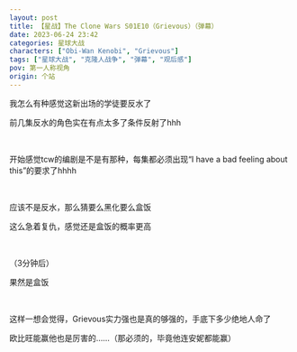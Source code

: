 ```yaml
---
layout: post
title: 【星战】The Clone Wars S01E10（Grievous）（弹幕）
date: 2023-06-24 23:42
categories: 星球大战
characters: ["Obi-Wan Kenobi", "Grievous"]
tags: ["星球大战", "克隆人战争", "弹幕", "观后感"]
pov: 第一人称视角
origin: 个站
---
```


我怎么有种感觉这新出场的学徒要反水了

前几集反水的角色实在有点太多了条件反射了hhh

<br>

开始感觉tcw的编剧是不是有那种，每集都必须出现“I have a bad feeling about this”的要求了hhhh

<br>

应该不是反水，那么猜要么黑化要么盒饭

这么急着复仇，感觉还是盒饭的概率更高

<br>

（3分钟后）

果然是盒饭

<br>

这样一想会觉得，Grievous实力强也是真的够强的，手底下多少绝地人命了

欧比旺能赢他也是厉害的……（那必须的，毕竟他连安妮都能赢）
